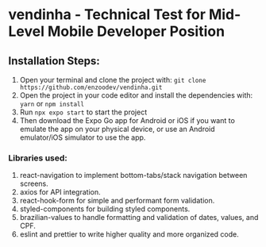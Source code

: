 # vendinha - Technical Test for Mid-Level Mobile Developer Position

## Installation Steps:

1. Open your terminal and clone the project with: `git clone https://github.com/enzoodev/vendinha.git`
2. Open the project in your code editor and install the dependencies with: `yarn` or `npm install`
3. Run `npx expo start` to start the project
4. Then download the Expo Go app for Android or iOS if you want to emulate the app on your physical device, or use an Android emulator/iOS simulator to use the app.

### Libraries used:

1. react-navigation to implement bottom-tabs/stack navigation between screens.
2. axios for API integration.
3. react-hook-form for simple and performant form validation.
4. styled-components for building styled components.
5. brazilian-values to handle formatting and validation of dates, values, and CPF.
6. eslint and prettier to write higher quality and more organized code.
